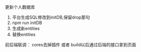 更新个人数据库

1. 平台生成SQL修改到initDB,保留drop那句
2. npm run initDB
3. 生成新entities
4. 替换entities

前后端联调：
cores去掉插件
或者
build以后通过后端的接口拿到页面